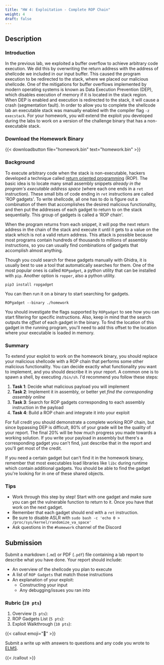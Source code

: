 ```yaml
---
title: "HW 4: Exploitation - Complete ROP Chain"
weight: 4
draft: false
---
```


## Description

### Introduction

In the previous lab, we exploited a buffer overflow to achieve arbitrary code
execution. We did this by overwriting the return address with the address of
shellcode we included in our input buffer. This caused the program execution to
be redirected to the stack, where we placed our malicious shellcode. One of the
mitigations for buffer overflows implemented by modern operating systems is
known as Data Execution Prevention (DEP), which disables execution of memory if
it is located in the stack region. When DEP is enabled and execution is
redirected to the stack, it will cause a crash (segmentation fault). In order to
allow you to complete the shellcode lab an executable stack was manually enabled
with the compiler flag `-z execstack`. For your homework, you will extend the
exploit you developed during the labs to work on a version of the challenge
binary that has a non-executable stack.

### Download the Homework Binary

{{< downloadbutton file="homework.bin" text="homework.bin" >}}

### Background

To execute arbitrary code when the stack is non-executable, hackers developed a
technique called
[return oriented programming](https://en.wikipedia.org/wiki/Return-oriented_programming)
(ROP). The basic idea is to locate many small assembly snippets _already in the
program's executable address space_ (where each one ends in a `ret`
instruction). These small bits of code ending in `ret` instructions are called
'ROP gadgets'. To write shellcode, all one has to do is figure out a combination
of them that accomplishes the desired malicious functionality, and then put the
addresses of each gadget to return to on the stack sequentially. This group of
gadgets is called a 'ROP chain'.

When the program returns from each snippet, it will pop the next return address
in the chain of the stack and execute it until it gets to a value on the stack
which is not a valid return address. This attack is possible because most
programs contain hundreds of thousands to millions of assembly instructions, so
you can usually find combinations of gadgets that accomplish almost anything.

Though you could search for these gadgets manually with Ghidra, it is usually
best to use a tool that automatically searches for them. One of the most popular
ones is called `ROPgadget`, a python utility that can be installed with `pip`.
Another option is `ropper`, also a python utility.

```
pip3 install ropgadget
```

You can then run it on a binary to start searching for gadgets.

```
ROPgadget --binary ./homework
```

You should investigate the flags supported by `ROPgadget` to see how you can
start filtering for specific instructions. Also, keep in mind that the search
outputs the _offset_ of each gadget in the binary. To find the location of this
gadget in the running program, you'll need to add this offset to the location
where your executable is loaded in memory.

### Summary

To extend your exploit to work on the homework binary, you should replace your
malicious shellcode with a ROP chain that performs some other malicious
functionality. You can decide exactly what functionality you want to implement,
and you should describe it in your report. A common one is to spawn a shell, by
executing `/bin/sh`. I'd recommend you follow these steps:

1. **Task 1**: Decide what malicious payload you will implement
2. **Task 2**: Implement it in assembly, or better yet _find the corresponding
   assembly online_
3. **Task 3**: Search for ROP gadgets corresponding to each assembly instruction
   in the payload
4. **Task 4**: Build a ROP chain and integrate it into your exploit

For full credit you should demonstrate a complete working ROP chain, but since
bypassing DEP is difficult, 80% of your grade will be the quality of your
report. The final 20% will be how much progress you made towards a working
solution. If you write your payload in assembly but there's a corresponding
gadget you can't find, just describe that in the report and you'll get most of
the credit.

If you need a certain gadget but can't find it in the homework binary, remember
that most executables load libraries like `libc` during runtime which contain
additional gadgets. You should be able to find the gadget you're looking for in
one of these shared objects.

### Tips

- Work through this step by step! Start with one gadget and make sure you can
  get the vulnerable function to return to it. Once you have that work on the
  next gadget.
- Remember that each gadget should end with a `ret` instruction.
- Be sure to disable ASLR with
  `sudo bash -c 'echo 0 > /proc/sys/kernel/randomize_va_space'`
- Ask questions in the `#homework` channel of the Discord

## Submission

Submit a markdown (`.md`) or PDF (`.pdf`) file containing a lab report to
describe what you have done. Your report should include:

- An overview of the shellcode you plan to execute
- A list of `ROP Gadgets` that match those instructions
- An explanation of your exploit:
  - Constructing your input
  - Any debugging/issues you ran into

### Rubric (`20 pts`)

1. Overview (`5 pts`):
1. ROP Gadgets List (`5 pts`):
1. Exploit Walkthrough (`10 pts`):

{{< callout emoji="📝" >}}

Submit a write up with answers to questions and any code you wrote to
[ELMS](https://umd.instructure.com/courses/1390353/assignments).

{{< /callout >}}
